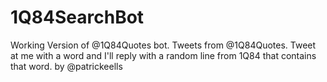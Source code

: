 # 1Q84SearchBot
Working Version of @1Q84Quotes bot. Tweets from @1Q84Quotes. 
Tweet at me with a word and I'll reply with a random line from 1Q84 that contains that word. 
by @patrickeells
